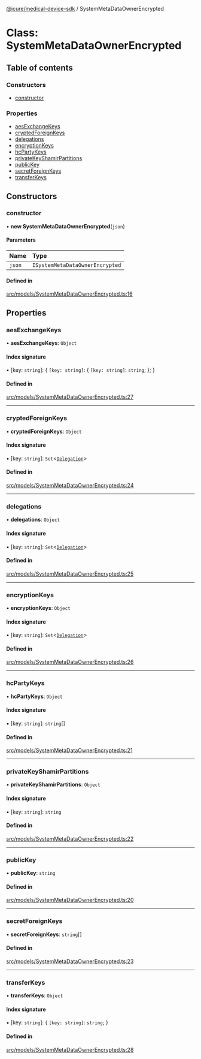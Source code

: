 [@icure/medical-device-sdk](../modules.md) / SystemMetaDataOwnerEncrypted

# Class: SystemMetaDataOwnerEncrypted

## Table of contents

### Constructors

- [constructor](SystemMetaDataOwnerEncrypted.md#constructor)

### Properties

- [aesExchangeKeys](SystemMetaDataOwnerEncrypted.md#aesexchangekeys)
- [cryptedForeignKeys](SystemMetaDataOwnerEncrypted.md#cryptedforeignkeys)
- [delegations](SystemMetaDataOwnerEncrypted.md#delegations)
- [encryptionKeys](SystemMetaDataOwnerEncrypted.md#encryptionkeys)
- [hcPartyKeys](SystemMetaDataOwnerEncrypted.md#hcpartykeys)
- [privateKeyShamirPartitions](SystemMetaDataOwnerEncrypted.md#privatekeyshamirpartitions)
- [publicKey](SystemMetaDataOwnerEncrypted.md#publickey)
- [secretForeignKeys](SystemMetaDataOwnerEncrypted.md#secretforeignkeys)
- [transferKeys](SystemMetaDataOwnerEncrypted.md#transferkeys)

## Constructors

### constructor

• **new SystemMetaDataOwnerEncrypted**(`json`)

#### Parameters

| Name | Type |
| :------ | :------ |
| `json` | `ISystemMetaDataOwnerEncrypted` |

#### Defined in

[src/models/SystemMetaDataOwnerEncrypted.ts:16](https://github.com/icure/icure-medical-device-js-sdk/blob/e20bfa1/src/models/SystemMetaDataOwnerEncrypted.ts#L16)

## Properties

### aesExchangeKeys

• **aesExchangeKeys**: `Object`

#### Index signature

▪ [key: `string`]: { `[key: string]`: { `[key: string]`: `string`;  };  }

#### Defined in

[src/models/SystemMetaDataOwnerEncrypted.ts:27](https://github.com/icure/icure-medical-device-js-sdk/blob/e20bfa1/src/models/SystemMetaDataOwnerEncrypted.ts#L27)

___

### cryptedForeignKeys

• **cryptedForeignKeys**: `Object`

#### Index signature

▪ [key: `string`]: `Set`<[`Delegation`](Delegation.md)\>

#### Defined in

[src/models/SystemMetaDataOwnerEncrypted.ts:24](https://github.com/icure/icure-medical-device-js-sdk/blob/e20bfa1/src/models/SystemMetaDataOwnerEncrypted.ts#L24)

___

### delegations

• **delegations**: `Object`

#### Index signature

▪ [key: `string`]: `Set`<[`Delegation`](Delegation.md)\>

#### Defined in

[src/models/SystemMetaDataOwnerEncrypted.ts:25](https://github.com/icure/icure-medical-device-js-sdk/blob/e20bfa1/src/models/SystemMetaDataOwnerEncrypted.ts#L25)

___

### encryptionKeys

• **encryptionKeys**: `Object`

#### Index signature

▪ [key: `string`]: `Set`<[`Delegation`](Delegation.md)\>

#### Defined in

[src/models/SystemMetaDataOwnerEncrypted.ts:26](https://github.com/icure/icure-medical-device-js-sdk/blob/e20bfa1/src/models/SystemMetaDataOwnerEncrypted.ts#L26)

___

### hcPartyKeys

• **hcPartyKeys**: `Object`

#### Index signature

▪ [key: `string`]: `string`[]

#### Defined in

[src/models/SystemMetaDataOwnerEncrypted.ts:21](https://github.com/icure/icure-medical-device-js-sdk/blob/e20bfa1/src/models/SystemMetaDataOwnerEncrypted.ts#L21)

___

### privateKeyShamirPartitions

• **privateKeyShamirPartitions**: `Object`

#### Index signature

▪ [key: `string`]: `string`

#### Defined in

[src/models/SystemMetaDataOwnerEncrypted.ts:22](https://github.com/icure/icure-medical-device-js-sdk/blob/e20bfa1/src/models/SystemMetaDataOwnerEncrypted.ts#L22)

___

### publicKey

• **publicKey**: `string`

#### Defined in

[src/models/SystemMetaDataOwnerEncrypted.ts:20](https://github.com/icure/icure-medical-device-js-sdk/blob/e20bfa1/src/models/SystemMetaDataOwnerEncrypted.ts#L20)

___

### secretForeignKeys

• **secretForeignKeys**: `string`[]

#### Defined in

[src/models/SystemMetaDataOwnerEncrypted.ts:23](https://github.com/icure/icure-medical-device-js-sdk/blob/e20bfa1/src/models/SystemMetaDataOwnerEncrypted.ts#L23)

___

### transferKeys

• **transferKeys**: `Object`

#### Index signature

▪ [key: `string`]: { `[key: string]`: `string`;  }

#### Defined in

[src/models/SystemMetaDataOwnerEncrypted.ts:28](https://github.com/icure/icure-medical-device-js-sdk/blob/e20bfa1/src/models/SystemMetaDataOwnerEncrypted.ts#L28)
